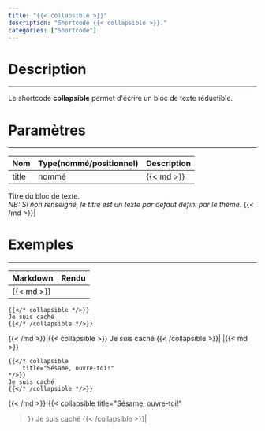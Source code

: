 ```yaml
---
title: "{{< collapsible >}}"
description: "Shortcode {{< collapsible >}}."
categories: ["Shortcode"]
---
```


# Description
---

Le shortcode **collapsible** permet d'écrire un bloc de texte réductible.

# Paramètres
---

| Nom | Type(nommé/positionnel) | Description |
| --- | ----------------------- | ----------- |
| title | nommé |{{< md >}}
Titre du bloc de texte.  
*NB: Si non renseigné, le titre est un texte par défaut défini par le thème.*
{{< /md >}}|

# Exemples
---

| Markdown | Rendu |
| -------- | ----- |
|{{< md >}}
```
{{</* collapsible */>}}
Je suis caché
{{</* /collapsible */>}}
```
{{< /md >}}|{{< collapsible >}}
Je suis caché
{{< /collapsible >}}|
|{{< md >}}
```
{{</* collapsible
    title="Sésame, ouvre-toi!"
*/>}}
Je suis caché
{{</* /collapsible */>}}
```
{{< /md >}}|{{< collapsible
    title="Sésame, ouvre-toi!"
>}}
Je suis caché
{{< /collapsible >}}|
